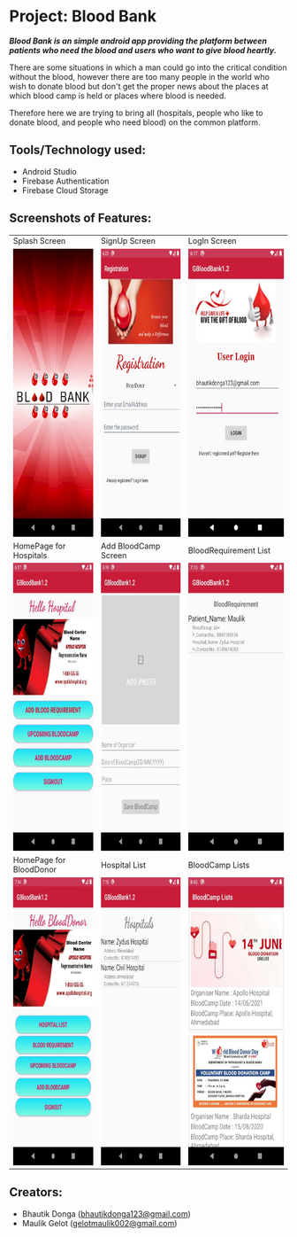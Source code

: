 # Project: Blood Bank

***Blood Bank is an simple android app providing the platform between patients who need the blood and users who want to give blood heartly.***
 

There are some situations in which a man could go into the critical condition without the blood, however there are too many people in the world who wish to donate blood but 
don't get the proper news about the places at which blood camp is held or places where blood is needed.  

Therefore here we are trying to bring all (hospitals, people who like to donate blood, and people who need blood) on the common platform.

## Tools/Technology used:
* Android Studio
* Firebase Authentication
* Firebase Cloud Storage

## Screenshots of Features:

<table>
  <tr>
    <td>Splash Screen</td>
    <td>SignUp Screen</td>
    <td>LogIn Screen</td>
  </tr>
  <tr>
    <td><img src="Image/s0.jpg" width=270 height=520></td>
    <td><img src="Image/s1.jpeg" width=270 height=520></td>
    <td><img src="Image/s2.jpg" width=270 height=520></td>
  </tr>
  <tr>
    <td>HomePage for Hospitals</td>
    <td>Add BloodCamp Screen</td>
    <td>BloodRequirement List</td>
  </tr>
  <tr>
    <td><img src="Image/s3.jpg" width=270 height=520></td>
    <td><img src="Image/s4.jpg" width=270 height=520></td>
    <td><img src="Image/s7.jpg" width=270 height=520></td>
  </tr>
    <tr>
    <td>HomePage for BloodDonor</td>
    <td>Hospital List</td>
    <td>BloodCamp Lists</td>
  </tr>
  <tr>
    <td><img src="Image/s5.jpg" width=270 height=520></td>
    <td><img src="Image/s6.jpg" width=270 height=520></td>
    <td><img src="Image/s8.jpg" width=270 height=520></td>
  </tr>
 </table>

## Creators:
- Bhautik Donga (bhautikdonga123@gmail.com)
- Maulik Gelot (gelotmaulik002@gmail.com)
